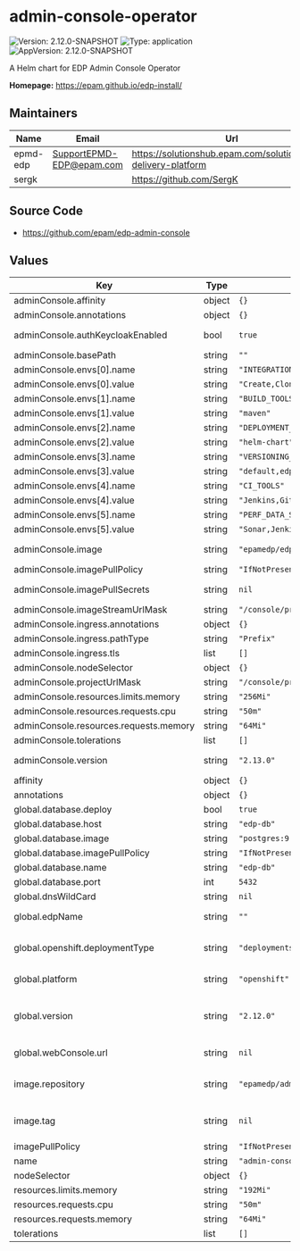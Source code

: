 # admin-console-operator

![Version: 2.12.0-SNAPSHOT](https://img.shields.io/badge/Version-2.12.0--SNAPSHOT-informational?style=flat-square) ![Type: application](https://img.shields.io/badge/Type-application-informational?style=flat-square) ![AppVersion: 2.12.0-SNAPSHOT](https://img.shields.io/badge/AppVersion-2.12.0--SNAPSHOT-informational?style=flat-square)

A Helm chart for EDP Admin Console Operator

**Homepage:** <https://epam.github.io/edp-install/>

## Maintainers

| Name | Email | Url |
| ---- | ------ | --- |
| epmd-edp | <SupportEPMD-EDP@epam.com> | <https://solutionshub.epam.com/solution/epam-delivery-platform> |
| sergk |  | <https://github.com/SergK> |

## Source Code

* <https://github.com/epam/edp-admin-console>

## Values

| Key | Type | Default | Description |
|-----|------|---------|-------------|
| adminConsole.affinity | object | `{}` |  |
| adminConsole.annotations | object | `{}` |  |
| adminConsole.authKeycloakEnabled | bool | `true` | Authentication Keycloak enabled/disabled |
| adminConsole.basePath | string | `""` | Base path for Admin Console URL |
| adminConsole.envs[0].name | string | `"INTEGRATION_STRATEGIES"` |  |
| adminConsole.envs[0].value | string | `"Create,Clone,Import"` |  |
| adminConsole.envs[1].name | string | `"BUILD_TOOLS"` |  |
| adminConsole.envs[1].value | string | `"maven"` |  |
| adminConsole.envs[2].name | string | `"DEPLOYMENT_SCRIPT"` |  |
| adminConsole.envs[2].value | string | `"helm-chart"` |  |
| adminConsole.envs[3].name | string | `"VERSIONING_TYPES"` |  |
| adminConsole.envs[3].value | string | `"default,edp"` |  |
| adminConsole.envs[4].name | string | `"CI_TOOLS"` |  |
| adminConsole.envs[4].value | string | `"Jenkins,GitLab CI"` |  |
| adminConsole.envs[5].name | string | `"PERF_DATA_SOURCES"` |  |
| adminConsole.envs[5].value | string | `"Sonar,Jenkins,GitLab"` |  |
| adminConsole.image | string | `"epamedp/edp-admin-console"` | EDP image. The released image can be found on [Dockerhub](https://hub.docker.com/r/epamedp/edp-admin-console) |
| adminConsole.imagePullPolicy | string | `"IfNotPresent"` |  |
| adminConsole.imagePullSecrets | string | `nil` | Secrets to pull from private Docker registry |
| adminConsole.imageStreamUrlMask | string | `"/console/project/{namespace}/browse/images/{stream}"` |  |
| adminConsole.ingress.annotations | object | `{}` |  |
| adminConsole.ingress.pathType | string | `"Prefix"` |  |
| adminConsole.ingress.tls | list | `[]` |  |
| adminConsole.nodeSelector | object | `{}` |  |
| adminConsole.projectUrlMask | string | `"/console/project/{namespace}/overview"` |  |
| adminConsole.resources.limits.memory | string | `"256Mi"` |  |
| adminConsole.resources.requests.cpu | string | `"50m"` |  |
| adminConsole.resources.requests.memory | string | `"64Mi"` |  |
| adminConsole.tolerations | list | `[]` |  |
| adminConsole.version | string | `"2.13.0"` | EDP image. The released image can be found on [Dockerhub](https://hub.docker.com/r/epamedp/edp-admin-console/tags) |
| affinity | object | `{}` |  |
| annotations | object | `{}` |  |
| global.database.deploy | bool | `true` |  |
| global.database.host | string | `"edp-db"` | database host |
| global.database.image | string | `"postgres:9.6"` | database image |
| global.database.imagePullPolicy | string | `"IfNotPresent"` |  |
| global.database.name | string | `"edp-db"` | database name |
| global.database.port | int | `5432` | database port |
| global.dnsWildCard | string | `nil` | a cluster DNS wildcard name |
| global.edpName | string | `""` | namespace or a project name (in case of OpenShift) |
| global.openshift.deploymentType | string | `"deployments"` | Wich type of kind will be deployed to Openshift (values: deployments/deploymentConfigs) |
| global.platform | string | `"openshift"` | platform type that can be "kubernetes" or "openshift |
| global.version | string | `"2.12.0"` | EDP admin-console-operator Docker image tag. The released image can be found on [Dockerhub](https://hub.docker.com/r/epamedp/admin-console-operator/tags) |
| global.webConsole.url | string | `nil` | URL to OpenShift/Kubernetes Web console |
| image.repository | string | `"epamedp/admin-console-operator"` | EDP reconciler Docker image name. The released image can be found on [Dockerhub](https://hub.docker.com/r/epamedp/admin-console-operator) |
| image.tag | string | `nil` | EDP reconciler Docker image tag. The released image can be found on [Dockerhub](https://hub.docker.com/r/epamedp/admin-console-operator/tags) |
| imagePullPolicy | string | `"IfNotPresent"` |  |
| name | string | `"admin-console-operator"` | component name |
| nodeSelector | object | `{}` |  |
| resources.limits.memory | string | `"192Mi"` |  |
| resources.requests.cpu | string | `"50m"` |  |
| resources.requests.memory | string | `"64Mi"` |  |
| tolerations | list | `[]` |  |

